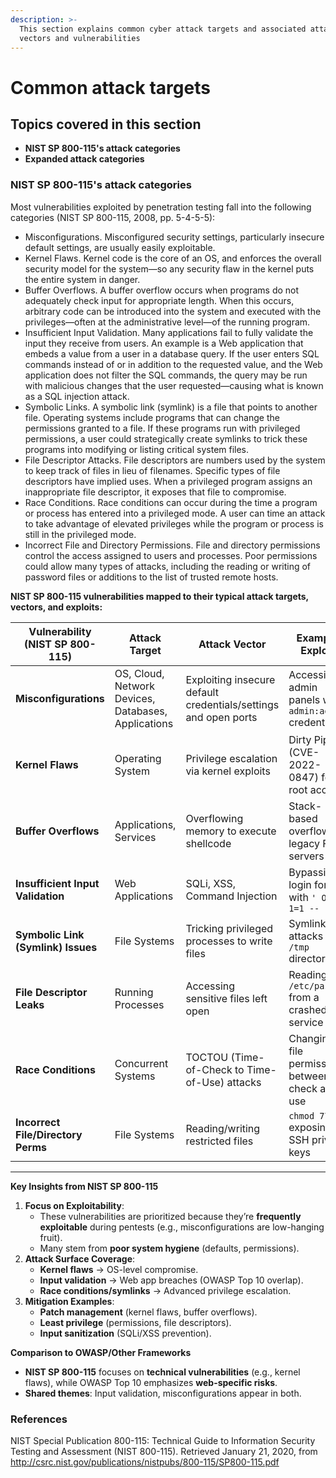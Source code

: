 ```yaml
---
description: >-
  This section explains common cyber attack targets and associated attack
  vectors and vulnerabilities
---
```


# Common attack targets

## Topics covered in this section

* **NIST SP 800-115's attack categories**
* **Expanded attack categories**

### NIST SP 800-115's attack categories

Most vulnerabilities exploited by penetration testing fall into the following categories (NIST SP 800-115, 2008, pp. 5-4-5-5):

* Misconfigurations. Misconfigured security settings, particularly insecure default settings, are usually easily exploitable.
* Kernel Flaws. Kernel code is the core of an OS, and enforces the overall security model for the system—so any security flaw in the kernel puts the entire system in danger.&#x20;
* Buffer Overflows. A buffer overflow occurs when programs do not adequately check input for appropriate length. When this occurs, arbitrary code can be introduced into the system and executed with the privileges—often at the administrative level—of the running program.
* Insufficient Input Validation. Many applications fail to fully validate the input they receive from users. An example is a Web application that embeds a value from a user in a database query. If the user enters SQL commands instead of or in addition to the requested value, and the Web application does not filter the SQL commands, the query may be run with malicious changes that the user requested—causing what is known as a SQL injection attack.
* Symbolic Links. A symbolic link (symlink) is a file that points to another file. Operating systems include programs that can change the permissions granted to a file. If these programs run with privileged permissions, a user could strategically create symlinks to trick these programs into modifying or listing critical system files.
* File Descriptor Attacks. File descriptors are numbers used by the system to keep track of files in lieu of filenames. Specific types of file descriptors have implied uses. When a privileged program assigns an inappropriate file descriptor, it exposes that file to compromise.
* Race Conditions. Race conditions can occur during the time a program or process has entered into a privileged mode. A user can time an attack to take advantage of elevated privileges while the program or process is still in the privileged mode.
* Incorrect File and Directory Permissions. File and directory permissions control the access assigned to users and processes. Poor permissions could allow many types of attacks, including the reading or writing of password files or additions to the list of trusted remote hosts.

**NIST SP 800-115 vulnerabilities mapped to their typical attack targets, vectors, and exploits:**

| **Vulnerability (NIST SP 800-115)** | **Attack Target**                                   | **Attack Vector**                                               | **Example Exploit**                                   |
| ----------------------------------- | --------------------------------------------------- | --------------------------------------------------------------- | ----------------------------------------------------- |
| **Misconfigurations**               | OS, Cloud, Network Devices, Databases, Applications | Exploiting insecure default credentials/settings and open ports | Accessing admin panels with `admin:admin` credentials |
| **Kernel Flaws**                    | Operating System                                    | Privilege escalation via kernel exploits                        | Dirty Pipe (CVE-2022-0847) for root access            |
| **Buffer Overflows**                | Applications, Services                              | Overflowing memory to execute shellcode                         | Stack-based overflow in legacy FTP servers            |
| **Insufficient Input Validation**   | Web Applications                                    | SQLi, XSS, Command Injection                                    | Bypassing login forms with `' OR 1=1 --`              |
| **Symbolic Link (Symlink) Issues**  | File Systems                                        | Tricking privileged processes to write files                    | Symlink attacks in `/tmp` directories                 |
| **File Descriptor Leaks**           | Running Processes                                   | Accessing sensitive files left open                             | Reading `/etc/passwd` from a crashed service          |
| **Race Conditions**                 | Concurrent Systems                                  | TOCTOU (Time-of-Check to Time-of-Use) attacks                   | Changing file permissions between check and use       |
| **Incorrect File/Directory Perms**  | File Systems                                        | Reading/writing restricted files                                | `chmod 777` exposing SSH private keys                 |

***

**Key Insights from NIST SP 800-115**

1. **Focus on Exploitability**:
   * These vulnerabilities are prioritized because they’re **frequently exploitable** during pentests (e.g., misconfigurations are low-hanging fruit).
   * Many stem from **poor system hygiene** (defaults, permissions).
2. **Attack Surface Coverage**:
   * **Kernel flaws** → OS-level compromise.
   * **Input validation** → Web app breaches (OWASP Top 10 overlap).
   * **Race conditions/symlinks** → Advanced privilege escalation.
3. **Mitigation Examples**:
   * **Patch management** (kernel flaws, buffer overflows).
   * **Least privilege** (permissions, file descriptors).
   * **Input sanitization** (SQLi/XSS prevention).

**Comparison to OWASP/Other Frameworks**

* **NIST SP 800-115** focuses on **technical vulnerabilities** (e.g., kernel flaws), while OWASP Top 10 emphasizes **web-specific risks**.
* **Shared themes**: Input validation, misconfigurations appear in both.

### References

NIST Special Publication 800-115: Technical Guide to Information Security Testing and Assessment (NIST 800-115). Retrieved January 21, 2020, from http://csrc.nist.gov/publications/nistpubs/800-115/SP800-115.pdf
